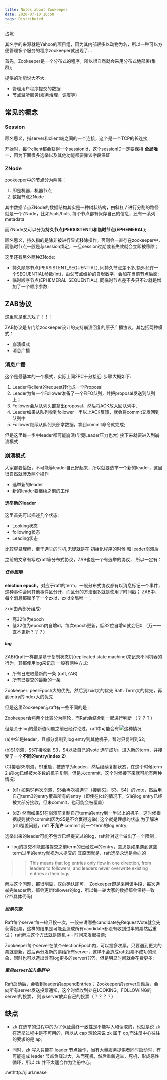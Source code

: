 ```yaml
---
title: Notes about Zookeeper
date: 2020-07-10 16:50
tags: Distributed
---
```


占坑
<!--more-->
其名字的来源就是Yahoo的项目组，因为其内部很多以动物为名，所以一种可以方便管理多个服务的程序zookeeper就出现了...

首先，Zookeeper是一个分布式的程序，所以很自然就会采用分布式地部署(集群);

提供的功能说大不大:

- 管理用户程序提交的数据
- 节点监听服务(服务治理，调度等)

## 常见的概念
### Session

顾名思义，指server和client端之间的一个连接，这个是一个TCP的长连接;

开始时，每个client都会获得一个sessionId，这个sessionID一定要保持 **全局唯一**，因为下面很多选举以及其他功能都要靠该字段保证

### ZNode

zookeeper中的节点分为两类：
1. 即是机器，机器节点
2. 数据节点ZNode

其中数据节点ZNode的数据结构其实是一种树状结构，由斜杠 **/** 进行分割的路径就是一个ZNode，比如/spls/hols,
每个节点都有保存自己的信息，还有一系列metadata

而ZNode又可以分为**持久节点(PERSISTENT)**和**临时节点(EPHEMERAL)**;

顾名思义，持久指的是除非被进行显式移除操作，否则会一直存在zookeeper中，
而临时节点一般是与session绑定，一旦session过期或者失效就会立即被移除；

这里还有另外两种ZNode:
- 持久顺序节点(PERSISTENT_SEQUENTIAL), 同持久节点差不多,额外允许一个SEQUENTIAL参数(int)，由父节点维护的自增数字，会加在当前节点后面;
- 临时顺序节点(EPHEMERAL_SEQUENTIAL), 同临时节点差不多只不过就是增加了一个顺序参数;


## ZAB协议


这里就是重头戏了！！！

ZAB协议是专门给zookeeper设计的支持崩溃回复的原子广播协议，其包括两种模式：
- 崩溃模式
- 消息广播


### 消息广播

这个是最基本的一个模式，实际上同2PC十分接近:
步骤大概如下:

1. Leader将client的request转化成一个Proposal
2. Leader为每一个Follower准备了一个FIFO队列，并把proposal发送到队列上；
3. Follower会从队列头部拿出proposal，然后将ACK放入回队列中,
3. Leader如果从队列收到follower一半以上ACK反馈，就会将commit又发回到队列中
4. Follower继续从队列头部拿数据，拿到commit命令就完成;

但是这里每一步中leader都可能崩溃(毕竟Leader压力也大)
接下来就要进入到崩溃模式

### 崩溃模式

大家都要恰饭，不可能等leader自己好起来，所以就要选举一个新的leader，这里很自然就涉及两个操作
- 选举新的leader
- 新的leader要继续之前的工作

#### 选举新的leader

这里首先可以描述几个状态:

- Looking状态
- following状态
- Leading状态

比较容易理解，至于选举的时机,无疑就是在 初始化程序的时候 和 leader崩溃后

之前的文章有写过raft等分布式协议，ZAB也是一个有选举的协议，
所以一定有：

##### 任命周期
**election epoch**，对应于raft的term，一般分布式协议都有以消息标记一个事件，这种事件会同其他事件区分开，而区分的方法很多就是使用了时间戳；
ZAB中，每个消息都赋予了一个zxid，zxid全局唯一；

zxid由两部分组成:
- 高32位为epoch
- 低32位为epoch内自增id，每次epoch更新，低32位自增id就会归0 （万一一直不更新？？？）


##### log

ZAB和raft一样都是基于复制状态机(replicated state machine)来记录不同机器的行为，其都使用log来记录
一般有两种方式:

- 所有日志取最新的一条 (raft,ZAB)
- 所有已提交的最新的一条

Zookeeper: peerEpoch大的优先，然后到zxid大的优先
Raft: Term大的优先，再到entry的index大的优先

但是这里Zookeeper与raft有一些不同的是：

Zookeeper会将两个比较分为两轮，而Raft会结合到一起进行判断 （？？？）

但是关于log的最新值问题之前已经讨论过，raft中可能会有![这种情况](/img/logSequenceProblem.png)

(a)中S1是leader，且部分复制到log entry到其他机子，暂时只复制到S2;

(b)S1崩溃，S5在接收到 S3，S4以及自己的vote 选举成功，进入新的term，并接受了一个**不同的entry(index 2)**

(C)接着S5崩溃，S1重启，被选举为leader，然后继续复制状态，在这个时候term 2 的log已经被大多数的机子复制，但是未commit，这个时候接下来就可能有两种情况:

- (d1) 如果S1再次崩溃，S5会再次被选举（接到S2，S3，S4）的vote，然后用自己term3的entry覆盖所有的entry（即使在(c)的情况下，S1的log entry已经被大部分接收，但未commit，也可能会被覆盖）

- (d2) 然而如果S1在崩溃前复制自己term的entry到一半以上的机子，这时候根据规则就会commit(因为S5是不会赢得选举);
        这个就是理想的状态,为了解决(d1)覆盖问题，raft **不允许** commit 前一个term的log entry;


选举出来的leader可能不包含已经提交过的log，raft针对这个做出了一个限制：
- log的提交不能直接提交之前term的已经过半的entry，意思是如果遇到这些term过半的entry就视为未提交的
其原因就是，raft选举永远是单向的

>> This means that log entries only flow in one direction, from leaders to followers, and leaders never overwrite existing entries in their logs

解决这个问题，都很明显，双向确认即可，
Zookeeper即是采用该手段，每次选举完leader后，都会更新follower的log，所以每一轮大家的数据都会保持一致(???具体代码)

##### 投票次数

Raft每个server每一轮只投一次，一般来讲哪些candidate先RequestVote就会先获得投票，这样的结果是可能会造成所有candidate都没有收到过半的票然后重试；
raft解决这个方法就是随机 + - 时间来发起投票;

Zookeeper每个server在某个electionEpoch内，可以投多次票，只要遇到更大的票就更新，然后再分发新的票给所有server，这样不会造成raft投票不成功的现象，同时也可以选出含有log更多的server(???)，但是明显时间就会花费更多;

##### 重启server加入集群中

Raft启动后，会收到leader的appendEntries；
Zookeeper的server启动后，会向所有server发送投票通知，这个时候收到处在LOOKING，FOLLOWING的server的投票，
则该server放弃自己的投票（？？？？）







## 缺点

- zk 在选举的过程中的为了保证最终一致性是不能写入和读取的，也就是说 zk 在选举过程中是不可用的，所以从 cap 理论来说 zk 属于 cp,而注册中心往往的要求的是 ap;

- 同时，zk 写入只能在 leader 节点操作，当有大量服务提供者同时启动时，有可能造成 leader 节点负载过大，从而死机，然后重新选举，死机，形成恶性循环，所以 zk 并不太适合作为注册中心;

.nethttp://jiurl.nease
